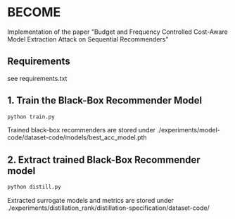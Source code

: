 # BECOME
Implementation of the paper "Budget and Frequency Controlled Cost-Aware Model Extraction Attack on Sequential Recommenders"

## Requirements

see requirements.txt

## 1. Train the Black-Box Recommender Model

```bash
python train.py
```

Trained black-box recommenders are stored under ./experiments/model-code/dataset-code/models/best_acc_model.pth

## 2. Extract trained Black-Box Recommender model

```bash
python distill.py
```

Extracted surrogate models and metrics are stored under ./experiments/distillation_rank/distillation-specification/dataset-code/
